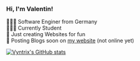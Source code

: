 <!-- Level 1: Simple bio and stats -->

### Hi, I'm Valentin!

👨🏼‍💻 Software Enginer from Germany<br/>
👨🏻‍🎓 Currently Student<br/>
🎨 Just creating Websites for fun<br/>
🌹 Posting Blogs soon on [my website](https://vyntrix.me) (not online yet)<br/>

<!-- Github stats from https://github.com/anuraghazra/github-readme-stats -->
[![Vyntrix's GitHub stats](https://github-readme-stats.vercel.app/api?username=vyntrix&count_private=true&show_icons=true&theme=radical&hide_rank=false)](https://github.com/anuraghazra/github-readme-stats)
